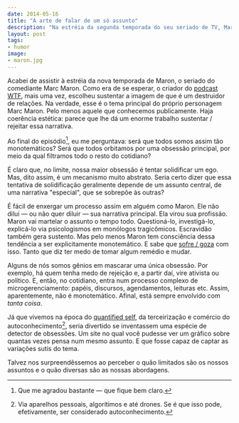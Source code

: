 ```yaml
---
date: 2014-05-16
title: "A arte de falar de um só assunto"
description: "Na estréia da segunda temporada do seu seriado de TV, Marc Maron continua encontrando novas maneiras de bater em si mesmo"
layout: post
tags:
- humor
image:
- maron.jpg
---
```



Acabei de assistir à estréia da nova temporada de Maron, o seriado do comediante Marc Maron. Como era de se esperar, o criador do [podcast WTF](http://wtfpod.com), mais uma vez, escolheu sustentar a imagem de que é um destruidor de relações. Na verdade, esse é o tema principal do próprio personagem Marc Maron. Pelo menos aquele que conhecemos publicamente. Haja coerência estética: parece que lhe dá um enorme trabalho sustentar / rejeitar essa narrativa.

Ao final do episódio[^1], eu me perguntava: será que todos somos assim tão monotemáticos? Será que todos orbitamos por uma obsessão principal, por meio da qual filtramos todo o resto do cotidiano?

É claro que, no limite, nossa maior obsessão é tentar solidificar um ego. Mas, dito assim, é um mecanismo muito abstrato. Seria certo dizer que essa tentativa de solidificação geralmente depende de um assunto central, de uma narrativa "especial", que se sobrepõe às outras?

É fácil de enxergar um processo assim em alguém como Maron. Ele não dilui — ou não quer diluir — sua narrativa principal. Ela virou sua profissão. Maron vai martelar o assunto o tempo todo. Questioná-lo, investigá-lo, explicá-lo via psicologismos em monólogos tragicômicos. Escravidão também gera sustento. Mas pelo menos Maron tem consciência dessa tendência a ser explicitamente monotemático. E sabe que [sofre / goza](http://livraria.folha.com.br/livros/humor/macaco-simao-nois-sofre-nois-goza-jose-simao-1048397.html) com isso. Tanto que diz ter medo de tomar algum remédio e mudar.

Alguns de nós somos gênios em mascarar uma única obsessão. Por exemplo, há quem tenha medo de rejeição e, a partir daí, vire ativista ou político. E, então, no cotidiano, entra num processo complexo de microgerenciamento: papéis, discursos, agendamentos, leituras etc. Assim, aparentemente, não é monotemático. Afinal, está sempre envolvido com *tanta coisa*.

Já que vivemos na época do [quantified self](http://quantifiedself.com/), da terceirização e comércio do autoconhecimento[^2], seria divertido se inventassem uma espécie de detector de obsessões. Um site no qual você pudesse ver um gráfico sobre quantas vezes pensa num mesmo assunto. E que fosse capaz de captar as variações sutis do tema.

Talvez nos surpreendêssemos ao perceber o quão limitados são os nossos assuntos e o quão diversas são as nossas abordagens.

[^1]: Que me agradou bastante — que fique bem claro.
[^2]: Via aparelhos pessoais, algorítimos e até drones. Se é que isso pode, efetivamente, ser considerado autoconhecimento.